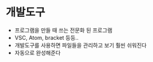 # 개발도구

- 프로그램을 만들 때 쓰는 전문화 된 프로그램
- VSC, Atom, bracket 등등..
- 개발도구를 사용하면 파일들을 관리하고 보기 훨씬 쉬워진다
- 자동으로 완성해준다
